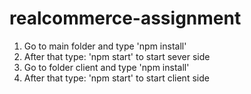 # realcommerce-assignment
1. Go to main folder and type 'npm install'
2. After that type: 'npm start' to start sever side
3. Go to folder client and type 'npm install'
4. After that type: 'npm start' to start client side
